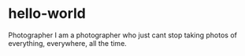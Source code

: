 # hello-world
Photographer
I am a photographer who just cant stop taking photos of everything, everywhere, all the time.
